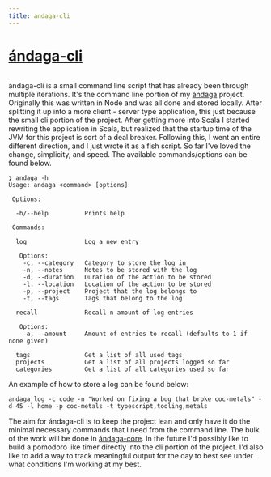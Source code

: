 ```yaml
---
title: andaga-cli
---
```


# [ándaga-cli](https://github.com/ckipp01/andaga/blob/master/functions/andaga.fish)

```scala mdoc:percentages:andaga-cli
```
ándaga-cli is a small command line script that has already been through
multiple iterations. It's the command line portion of my [ándaga](/wiki/andaga)
project. Originally this was written in Node and was all done and stored
locally. After splitting it up into a more client - server type application,
this just because the small cli portion of the project. After getting more into
Scala I started rewriting the application in Scala, but realized that the
startup time of the JVM for this project is sort of a deal breaker. Following
this, I went an entire different direction, and I just wrote it as a fish
script. So far I've loved the change, simplicity, and speed. The available
commands/options can be found below.

```fish
❯ andaga -h
Usage: andaga <command> [options]

 Options:

  -h/--help          Prints help

 Commands:

  log                Log a new entry

   Options:
    -c, --category   Category to store the log in
    -n, --notes      Notes to be stored with the log
    -d, --duration   Duration of the action to be stored
    -l, --location   Location of the action to be stored
    -p, --project    Project that the log belongs to
    -t, --tags       Tags that belong to the log

  recall             Recall n amount of log entries

   Options:
    -a, --amount     Amount of entries to recall (defaults to 1 if none given)

  tags               Get a list of all used tags
  projects           Get a list of all projects logged so far
  categories         Get a list of all categories used so far
```

An example of how to store a log can be found below:

```fish
andaga log -c code -n "Worked on fixing a bug that broke coc-metals" -d 45 -l home -p coc-metals -t typescript,tooling,metals
```

The aim for ándaga-cli is to keep the project lean and only have it do the
minimal necessary commands that I need from the command line. The bulk of the
work will be done in [ándaga-core](/wiki/andaga-core). In the future I'd
possibly like to build a pomodoro like timer directly into the cli portion of
the project. I'd also like to add a way to track meaningful output for the day
to best see under what conditions I'm working at my best.

```scala mdoc:tags:andaga-cli
```
